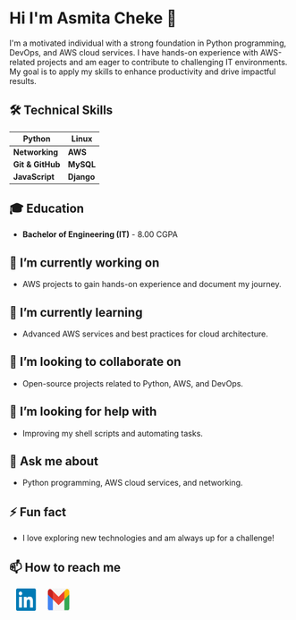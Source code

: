 # Hi I'm Asmita Cheke 👋

I'm a motivated individual with a strong foundation in Python programming, DevOps, and AWS cloud services. I have hands-on experience with AWS-related projects and am eager to contribute to challenging IT environments. My goal is to apply my skills to enhance productivity and drive impactful results.

## 🛠 Technical Skills

| Python | Linux |
| --- | --- |
| **Networking** | **AWS** |
| **Git & GitHub** | **MySQL** |
| **JavaScript** | **Django** |

<!--
- **Python**
- **Linux**
- **Networking**
- **AWS**
- **Git & GitHub**
- **MySQL**
- **JavaScript**
- **Django**
-->

## 🎓 Education
- **Bachelor of Engineering (IT)** - 8.00 CGPA

## 🔭 I’m currently working on
- AWS projects to gain hands-on experience and document my journey.

## 🌱 I’m currently learning
- Advanced AWS services and best practices for cloud architecture.

## 👯 I’m looking to collaborate on
- Open-source projects related to Python, AWS, and DevOps.

## 🤔 I’m looking for help with
- Improving my shell scripts and automating tasks.

## 💬 Ask me about
- Python programming, AWS cloud services, and networking.

## ⚡ Fun fact
- I love exploring new technologies and am always up for a challenge!

## 📫 How to reach me
<p>
  &nbsp;&nbsp;
  <a href="www.linkedin.com/in/asmitacheke" target="_blank"><img src="https://github.com/AsmitaCheke77/AsmitaCheke77/blob/main/linkedin-logo-3.png" height="40" width="40"></a>
  &nbsp;&nbsp;
  <a href="mailto:asmita.cheke@gmail.com" target="_blank"><img src="https://github.com/AsmitaCheke77/AsmitaCheke77/blob/main/gmail.png" height="40" width="40"></a>
</p>
<!--
- LinkedIn (Add your LinkedIn profile link)
- Email (Add your email address)
-->
